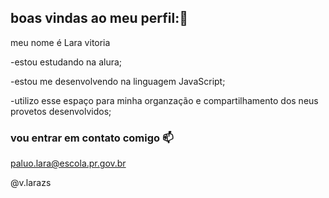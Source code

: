 ## boas vindas ao meu perfil:🎀

 meu nome é Lara vitoria
 
 -estou estudando na alura;

 -estou me desenvolvendo na linguagem JavaScript;

 -utilizo esse espaço para minha organzação e compartilhamento dos neus provetos desenvolvidos;

 ### vou entrar em contato comigo 📫

 paluo.lara@escola.pr.gov.br
 
 @v.larazs

 
 
